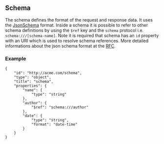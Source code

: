 
## Schema

The schema defines the format of the request and response data. It uses the 
[JsonSchema] format. Inside a schema it is possible to refer to other schema 
definitions by using the <code>$ref</code> key and the <code>schema</code> 
protocol i.e. <code>schema:///[schema-name]</code>. Note it is required that 
schema has an <code>id</code> property with an URI which is used to resolve 
schema references. More detailed informations about the json schema format at 
the [RFC].

### Example

    {
        "id": "http://acme.com/schema",
        "type": "object",
        "title": "schema",
        "properties": {
            "name": {
                "type": "string"
            },
            "author": {
                "$ref": "schema:///author"
            },
            "date": {
                "type": "string",
                "format": "date-time"
            }
        }
    }


[JsonSchema]: http://json-schema.org/
[RFC]: http://tools.ietf.org/html/draft-zyp-json-schema-04
